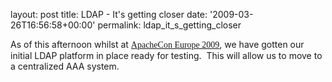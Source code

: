 
layout: post
title: LDAP - It's getting closer
date: '2009-03-26T16:56:58+00:00'
permalink: ldap_it_s_getting_closer

<p>As of this afternoon whilst at <a href="http://www.eu.apachecon.com/c/aceu2009/"><font class="Apple-style-span" face="'times new roman', times, serif">ApacheCon Europe 2009</font></a>, we have gotten our initial LDAP platform in place ready for testing. &nbsp;This will allow us to move to a centralized AAA system.&nbsp;</p>

